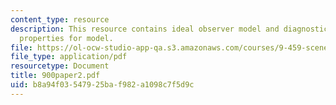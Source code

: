 ```yaml
---
content_type: resource
description: This resource contains ideal observer model and diagnosticity of global
  properties for model.
file: https://ol-ocw-studio-app-qa.s3.amazonaws.com/courses/9-459-scene-understanding-symposium-spring-2006/b8a94f03547925baf982a1098c7f5d9c_900paper2.pdf
file_type: application/pdf
resourcetype: Document
title: 900paper2.pdf
uid: b8a94f03-5479-25ba-f982-a1098c7f5d9c
---
```

